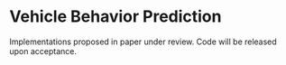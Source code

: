 # Vehicle Behavior Prediction
Implementations proposed in paper under review. Code will be released upon acceptance.
